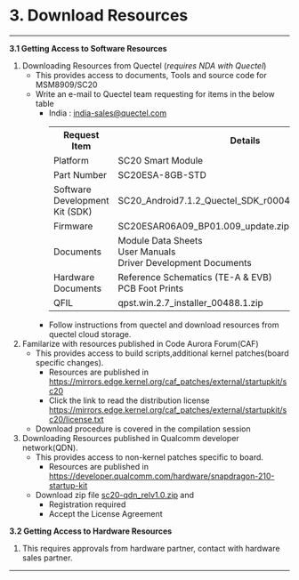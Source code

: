 # 3. Download Resources

--------------------------------------------------------

__3.1 Getting Access to Software Resources__
   1. Downloading Resources from Quectel (_requires NDA with Quectel_)
      - This provides access to documents, Tools and source code for MSM8909/SC20
      - Write an e-mail to Quectel team requesting for items in the below table
         - India : <india-sales@quectel.com>
            <table class=custom>
               <tr><th>Request Item</th><th>Details</th></tr>
               <tr><td>Platform</td><td>SC20 Smart Module</td></tr>
               <tr><td>Part Number</td><td>SC20ESA-8GB-STD</td></tr>
               <tr><td>Software Development Kit (SDK)</td><td>SC20_Android7.1.2_Quectel_SDK_r00049_20181106.tar.gz</td></tr>
               <tr><td>Firmware</td><td>SC20ESAR06A09_BP01.009_update.zip</td></tr>
               <tr><td>Documents</td><td>Module Data Sheets <br> User Manuals <br> Driver Development Documents</td></tr>
               <tr><td>Hardware Documents</td><td>Reference Schematics (TE-A & EVB) <br> PCB Foot Prints</td></tr>
               <tr><td>QFIL</td><td>qpst.win.2.7_installer_00488.1.zip</td></tr>
            </table> 
         - Follow instructions from quectel and download resources from quectel cloud storage.
   2. Familarize with resources published in Code Aurora Forum(CAF)
      - This provides access to build scripts,additional kernel patches(board specific changes).
         - Resources are published in <a href="https://mirrors.edge.kernel.org/caf_patches/external/startupkit/sc20" target="_blank">https://mirrors.edge.kernel.org/caf_patches/external/startupkit/sc20</a>
         - Click the link to read the distribution license <a href="https://mirrors.edge.kernel.org/caf_patches/external/startupkit/sc20/license.txt" target="_blank">https://mirrors.edge.kernel.org/caf_patches/external/startupkit/sc20/license.txt</a>
      - Download procedure is covered in the compilation session
   3. Downloading Resources published in Qualcomm developer network(QDN).
      - This provides access to non-kernel patches specific to board.
         - Resources are published in <a href="https://developer.qualcomm.com/hardware/snapdragon-210-startup-kit" target="_blank">https://developer.qualcomm.com/hardware/snapdragon-210-startup-kit</a>
      - Download zip file <a href="https://developer.qualcomm.com/downloads/snapdragon-210-patch-v10" target="_blank">sc20-qdn_relv1.0.zip</a> and 
         - Registration required
         - Accept the License Agreement

__3.2 Getting Access to Hardware Resources__
   1. This requires approvals from hardware partner, contact with hardware sales partner.

----------------